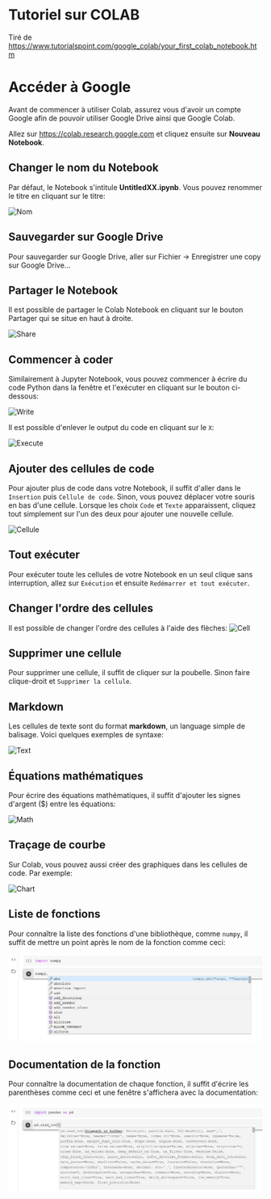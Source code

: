 # Tutoriel sur COLAB
Tiré de https://www.tutorialspoint.com/google_colab/your_first_colab_notebook.htm

# Accéder à Google
Avant de commencer à utiliser Colab, assurez vous d'avoir un compte Google afin de pouvoir utiliser Google Drive ainsi que Google Colab.

Allez sur https://colab.research.google.com et cliquez ensuite sur **Nouveau Notebook**.

## Changer le nom du Notebook
Par défaut, le Notebook s'intitule **UntitledXX.ipynb**. Vous pouvez renommer le titre en cliquant sur le titre:

![Nom](https://www.tutorialspoint.com/google_colab/images/setting_notebook_name.jpg)


## Sauvegarder sur Google Drive
Pour sauvegarder sur Google Drive, aller sur Fichier -> Enregistrer une copy sur Google Drive...

## Partager le Notebook
Il est possible de partager le Colab Notebook en cliquant sur le bouton Partager qui se situe en haut à droite.

![Share](https://www.tutorialspoint.com/google_colab/images/sharing_notebook.jpg)

## Commencer à coder
Similairement à Jupyter Notebook, vous pouvez commencer à écrire du code Python dans la fenêtre et l'exécuter en cliquant sur le bouton ci-dessous:

![Write](https://www.tutorialspoint.com/google_colab/images/executing_code.jpg)

Il est possible d'enlever le output du code en cliquant sur le `X`:

![Execute](https://www.tutorialspoint.com/google_colab/images/output_display.jpg)

## Ajouter des cellules de code
Pour ajouter plus de code dans votre Notebook, il suffit d'aller dans le `Insertion` puis `Cellule de code`. Sinon, vous pouvez déplacer votre souris en bas d'une cellule. Lorsque les choix `Code` et `Texte` apparaissent, cliquez tout simplement sur l'un des deux pour ajouter une nouvelle cellule.

![Cellule](https://www.tutorialspoint.com/google_colab/images/code_text_buttons.jpg)

## Tout exécuter
Pour exécuter toute les cellules de votre Notebook en un seul clique sans interruption, allez sur `Exécution` et ensuite `Redémarrer et tout exécuter`.

## Changer l'ordre des cellules
Il est possible de changer l'ordre des cellules à l'aide des flèches:
![Cell](https://www.tutorialspoint.com/google_colab/images/changing_cell_order.jpg)

## Supprimer une cellule
Pour supprimer une cellule, il suffit de cliquer sur la poubelle. Sinon faire clique-droit et `Supprimer la cellule`.

## Markdown
Les cellules de texte sont du format **markdown**, un language simple de balisage. Voici quelques exemples de syntaxe:

![Text](https://www.tutorialspoint.com/google_colab/images/markdown_examples.jpg)

## Équations mathématiques
Pour écrire des équations mathématiques, il suffit d'ajouter les signes d'argent ($) entre les équations:

![Math](https://www.tutorialspoint.com/google_colab/images/mathematical_equations_text_cell.jpg)

## Traçage de courbe
Sur Colab, vous pouvez aussi créer des graphiques dans les cellules de code. Par exemple:

![Chart](https://www.tutorialspoint.com/google_colab/images/graphical_outputs.jpg)

## Liste de fonctions
Pour connaître la liste des fonctions d'une bibliothèque, comme `numpy`, il suffit de mettre un point après le nom de la fonction comme ceci:

![Help](./donnees/helpcolab.png "Help")

## Documentation de la fonction
Pour connaître la documentation de chaque fonction, il suffit d'écrire les parenthèses comme ceci et une fenêtre s'affichera avec la documentation:

![Docu](./donnees/functiondoc.png "Docu")
